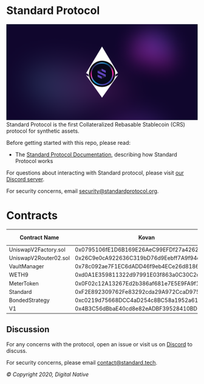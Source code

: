 # Standard Protocol
![banner](./media/standard-evm.png)
Standard Protocol is the first Collateralized Rebasable Stablecoin (CRS) protocol for
synthetic assets.

Before getting started with this repo, please read:

* The [Standard Protocol Documentation](docs.standardprotocol.org), describing how Standard Protocol works

For questions about interacting with Standard protocol, please visit [our Discord server](https://chat.standardprotocol.org).

For security concerns, email [security@standardprotocol.org](mailto:security@standardprotocol.org).

# Contracts

| Contract Name         | Kovan                                      | Ropsten                                    | Mumbai | Eth Mainnet | Polygon Mainnet | Shiden |
|-----------------------|--------------------------------------------|--------------------------------------------|--------|-------------|-----------------|--------|
| UniswapV2Factory.sol  | 0x0795106fE1D6B169E26AeC99EFDf27a4262a4a9e | 0xa41A122F29ebfB4c36C8D8B3C008C8C71102Ade0 |        |             |                 |        |
| UniswapV2Router02.sol | 0x26C9e0cA922636C319bD76d9Eebff7A9f94c7890 | 0x264df23E4E62BB0d47473e853ab3f0E1e6193425 |        |             |                 |        |
| VaultManager          | 0x78c092ae7F1EC6dADD46f9eb4ECe26d81869572B |                                            |        |             |                 |        |
| WETH9                 | 0xd0A1E359811322d97991E03f863a0C30C2cF029C |                                            |        |             |                 |        |
| MeterToken            | 0x0F02c12A13267Ed2b386af681e7E5E9FA9f18Ef6 |                                            |        |             |                 |        |
| Standard              | 0xF2E892309762Fe83292cda29A972CcaD97506c01 |                                            |        |             |                 |        |
| BondedStrategy        | 0xc0219d75668DCC4aD254c8BC58a1952a619c0Bd5 |                                            |        |             |                 |        |
| V1                    | 0x4B3C56dBbaE40cd8e82eADBF39528410BD6826bA |                                            |        |             |                 |        |

Discussion
----------

For any concerns with the protocol, open an issue or visit us on [Discord](https://discord.gg/XUNxwXNZVA) to discuss.

For security concerns, please email [contact@standard.tech](mailto:contact@standard.tech).

_© Copyright 2020, Digital Native_
